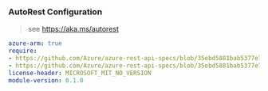 ### AutoRest Configuration

> see https://aka.ms/autorest

``` yaml
azure-arm: true
require:
- https://github.com/Azure/azure-rest-api-specs/blob/35ebd5881bab5377e72b90e0c241fc598da95d4f/specification/managedservices/resource-manager/readme.md
- https://github.com/Azure/azure-rest-api-specs/blob/35ebd5881bab5377e72b90e0c241fc598da95d4f/specification/managedservices/resource-manager/readme.go.md
license-header: MICROSOFT_MIT_NO_VERSION
module-version: 0.1.0

```